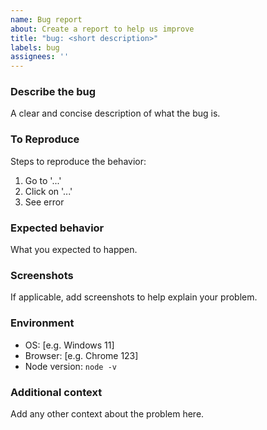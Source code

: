 ```yaml
---
name: Bug report
about: Create a report to help us improve
title: "bug: <short description>"
labels: bug
assignees: ''
---
```


### Describe the bug
A clear and concise description of what the bug is.

### To Reproduce
Steps to reproduce the behavior:
1. Go to '...'
2. Click on '...'
3. See error

### Expected behavior
What you expected to happen.

### Screenshots
If applicable, add screenshots to help explain your problem.

### Environment
- OS: [e.g. Windows 11]
- Browser: [e.g. Chrome 123]
- Node version: `node -v`

### Additional context
Add any other context about the problem here.

